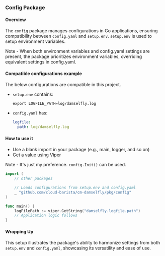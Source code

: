 ### Config Package

#### Overview

The `config` package manages configurations in Go applications,
ensuring compatibility between `config.yaml` and `setup.env`.
`setup.env` is used to setup environment variables.

Note - When both environment variables and config.yaml settings are present,
the package prioritizes environment variables, overriding equivalent settings in config.yaml.

#### Compatible configurations example

The below configurations are compatible in this project.

- `setup.env` contains:

  ```
  export LOGFILE_PATH=log/damselfly.log
  ```

- `config.yaml` has:
  ```yaml
  logfile:
    path: log/damselfly.log
  ```

#### How to use it

- Use a blank import in your package (e.g., main, logger, and so on)
- Get a value using Viper

Note - It's just my preference. `config.Init()` can be used.

```go
import (
    // other packages

    // Loads configurations from setup.env and config.yaml
    _ "github.com/cloud-barista/cm-damselfly/pkg/config"
)

func main() {
    logFilePath := viper.GetString("damselfly.logfile.path")
    // Application logic follows
}
```

#### Wrapping Up

This setup illustrates the package's ability to harmonize settings from both `setup.env` and `config.yaml`,
showcasing its versatility and ease of use.
